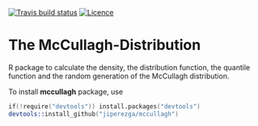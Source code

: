 [![Travis build status](https://travis-ci.org/jiperezga/mccullagh.svg?branch=master)](https://travis-ci.org/jiperezga/mccullagh)
[![Licence](https://img.shields.io/badge/licence-GPL--3-blue.svg)](https://www.gnu.org/licenses/gpl-3.0.en.html)

# The McCullagh-Distribution
R package to calculate the density, the distribution function, the quantile function and the random generation of the McCullagh distribution.

To install **mccullagh** package, use

```s
if(!require("devtools")) install.packages("devtools")
devtools::install_github("jiperezga/mccullagh")
```
